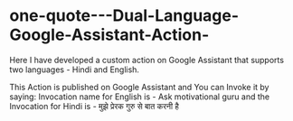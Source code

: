 # one-quote---Dual-Language-Google-Assistant-Action-
Here I have developed a custom action on Google Assistant that supports two languages - Hindi and English.

This Action is published on Google Assistant and You can Invoke it by saying:
Invocation name for English is - Ask motivational guru
and the Invocation for Hindi is - मुझे प्रेरक गुरु से बात करनी है

